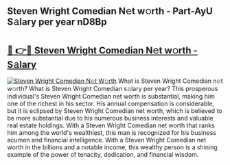 ## Steven Wright Comedian N𝚎t w𝚘rth - Part-AyU S𝚊lary per year nD8Bp

# <h2><a href="http://gc0t9q.nevu.top/?p=Steven+Wright+Comedian">🔗 👉🔴 Steven Wright Comedian N𝚎t w𝚘rth - S𝚊lary</a></h2>

[![Steven Wright Comedian N𝚎t W𝚘rth](https://i.imgur.com/Oavwk0R.jpeg)](http://gc0t9q.nevu.top/?p=Steven+Wright+Comedian)
What is Steven Wright Comedian n𝚎t w𝚘rth? What is Steven Wright Comedian s𝚊lary per year?
This prosperous individual's Steven Wright Comedian net worth is substantial, making him one of the richest in his sector. His annual compensation is considerable, but it is eclipsed by Steven Wright Comedian net worth, which is believed to be more substantial due to his numerous business interests and valuable real estate holdings. With a Steven Wright Comedian net worth that ranks him among the world's wealthiest, this man is recognized for his business acumen and financial intelligence. With a Steven Wright Comedian net worth in the billions and a notable income, this wealthy person is a shining example of the power of tenacity, dedication, and financial wisdom.
